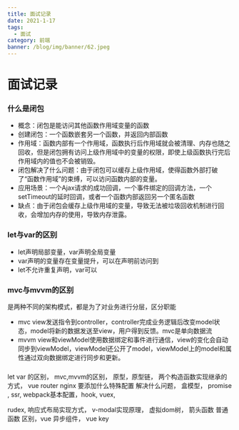 ```yaml
---
title: 面试记录
date: 2021-1-17
tags:
  - 面试
category: 前端
banner: /blog/img/banner/62.jpeg
---
```


# 面试记录

### 什么是闭包
- 概念：闭包是能访问其他函数作用域变量的函数
- 创建闭包：一个函数嵌套另一个函数，并返回内部函数
- 作用域：函数内部有一个作用域，函数执行后作用域就会被清理、内存也随之回收，但是闭包拥有访问上级作用域中的变量的权限，即使上级函数执行完后作用域内的值也不会被销毁。
- 闭包解决了什么问题：由于闭包可以缓存上级作用域，使得函数外部打破了“函数作用域”的束缚，可以访问函数内部的变量。
- 应用场景：一个Ajax请求的成功回调，一个事件绑定的回调方法，一个setTimeout的延时回调，或者一个函数内部返回另一个匿名函数
- 缺点：由于闭包会缓存上级作用域的变量，导致无法被垃圾回收机制进行回收，会增加内存的使用，导致内存泄露。

### let与var的区别
- let声明局部变量，var声明全局变量
- var声明的变量存在变量提升，可以在声明前访问到
- let不允许重复声明，var可以

### mvc与mvvm的区别
是两种不同的架构模式，都是为了对业务进行分层，区分职能
- mvc
view发送指令到controller，controller完成业务逻辑后改变model状态，model将新的数据发送至view，用户得到反馈。mvc是单向数据流
- mvvm
view和viewModel使用数据绑定和事件进行通信，view的变化会自动同步到viewModel，viewModel还公开了model，viewModel上的model和属性通过双向数据绑定进行同步和更新。

###
let var 的区别， mvc,mvvm的区别， 原型，原型链， 两个构造函数实现继承的方式， vue router nginx 要添加什么特殊配置 解决什么问题， 盒模型， promise , ssr, webpack基本配置，hook, vuex,

rudex, 响应式布局实现方式， v-modal实现原理， 虚拟dom树， 箭头函数 普通函数 区别，vue 异步组件，  vue  key